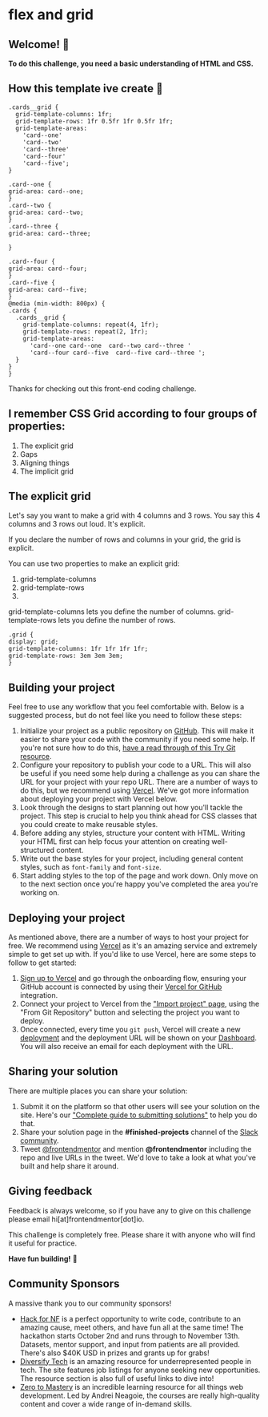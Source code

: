# flex and grid 
## Welcome! 👋




**To do this challenge, you need a basic understanding of HTML and CSS.**
## How this template ive create 🔔 
  
  ```
.cards__grid {
    grid-template-columns: 1fr;
    grid-template-rows: 1fr 0.5fr 1fr 0.5fr 1fr;
    grid-template-areas:
      'card--one'
      'card--two'
      'card--three'
      'card--four'
      'card--five';
  }
```

  ```
.card--one {
  grid-area: card--one;
}
.card--two {
  grid-area: card--two;
}
.card--three {
  grid-area: card--three;
  
}

.card--four {
  grid-area: card--four;
}
.card--five {
  grid-area: card--five;
}
@media (min-width: 800px) {
  .cards {
    .cards__grid {
      grid-template-columns: repeat(4, 1fr);
      grid-template-rows: repeat(2, 1fr);
      grid-template-areas:
        'card--one card--one  card--two card--three '
        'card--four card--five  card--five card--three ';
    }
  }
}
```
Thanks for checking out this front-end coding challenge.
## I remember CSS Grid according to four groups of properties:

1. The explicit grid
2. Gaps
3. Aligning things
4. The implicit grid


## The explicit grid

Let's say you want to make a grid with 4 columns and 3 rows. You say this 4 columns and 3 rows out loud. It's explicit.

If you declare the number of rows and columns in your grid, the grid is explicit.

You can use two properties to make an explicit grid:

1. grid-template-columns
2. grid-template-rows
3. 
grid-template-columns lets you define the number of columns. grid-template-rows lets you define the number of rows.
  ```
.grid {
  display: grid; 
  grid-template-columns: 1fr 1fr 1fr 1fr; 
  grid-template-rows: 3em 3em 3em;
}

```

## Building your project

Feel free to use any workflow that you feel comfortable with. Below is a suggested process, but do not feel like you need to follow these steps:

1. Initialize your project as a public repository on [GitHub](https://github.com/). This will make it easier to share your code with the community if you need some help. If you're not sure how to do this, [have a read through of this Try Git resource](https://try.github.io/).
2. Configure your repository to publish your code to a URL. This will also be useful if you need some help during a challenge as you can share the URL for your project with your repo URL. There are a number of ways to do this, but we recommend using [Vercel](https://bit.ly/fem-vercel). We've got more information about deploying your project with Vercel below.
3. Look through the designs to start planning out how you'll tackle the project. This step is crucial to help you think ahead for CSS classes that you could create to make reusable styles.
4. Before adding any styles, structure your content with HTML. Writing your HTML first can help focus your attention on creating well-structured content.
5. Write out the base styles for your project, including general content styles, such as `font-family` and `font-size`.
6. Start adding styles to the top of the page and work down. Only move on to the next section once you're happy you've completed the area you're working on.

## Deploying your project

As mentioned above, there are a number of ways to host your project for free. We recommend using [Vercel](https://bit.ly/fem-vercel) as it's an amazing service and extremely simple to get set up with. If you'd like to use Vercel, here are some steps to follow to get started:

1. [Sign up to Vercel](https://bit.ly/fem-vercel-signup) and go through the onboarding flow, ensuring your GitHub account is connected by using their [Vercel for GitHub](https://vercel.com/docs/v2/git-integrations/vercel-for-github) integration.
2. Connect your project to Vercel from the ["Import project" page](https://vercel.com/import), using the "From Git Repository" button and selecting the project you want to deploy.
3. Once connected, every time you `git push`, Vercel will create a new [deployment](https://vercel.com/docs/v2/platform/deployments) and the deployment URL will be shown on your [Dashboard](https://vercel.com/dashboard). You will also receive an email for each deployment with the URL.

## Sharing your solution

There are multiple places you can share your solution:

1. Submit it on the platform so that other users will see your solution on the site. Here's our ["Complete guide to submitting solutions"](https://medium.com/frontend-mentor/a-complete-guide-to-submitting-solutions-on-frontend-mentor-ac6384162248) to help you do that.
2. Share your solution page in the **#finished-projects** channel of the [Slack community](https://www.frontendmentor.io/slack).
3. Tweet [@frontendmentor](https://twitter.com/frontendmentor) and mention **@frontendmentor** including the repo and live URLs in the tweet. We'd love to take a look at what you've built and help share it around.

## Giving feedback

Feedback is always welcome, so if you have any to give on this challenge please email hi[at]frontendmentor[dot]io.

This challenge is completely free. Please share it with anyone who will find it useful for practice.

**Have fun building!** 🚀

## Community Sponsors

A massive thank you to our community sponsors!

- [Hack for NF](https://bit.ly/fem-bemyapp) is a perfect opportunity to write code, contribute to an amazing cause, meet others, and have fun all at the same time! The hackathon starts October 2nd and runs through to November 13th. Datasets, mentor support, and input from patients are all provided. There's also $40K USD in prizes and grants up for grabs!
- [Diversify Tech](https://bit.ly/fem-diversify-tech) is an amazing resource for underrepresented people in tech. The site features job listings for anyone seeking new opportunities. The resource section is also full of useful links to dive into!
- [Zero to Mastery](https://bit.ly/fem-ztm) is an incredible learning resource for all things web development. Led by Andrei Neagoie, the courses are really high-quality content and cover a wide range of in-demand skills.

